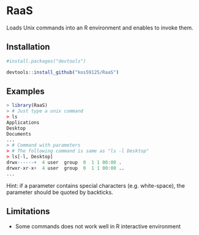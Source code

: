 RaaS
====

Loads Unix commands into an R environment
and enables to invoke them.


Installation
------------

```r
#install.packages("devtools")

devtools::install_github("kos59125/RaaS")
```

Examples
--------

```r
> library(RaaS)
> # Just type a unix command
> ls
Applications
Desktop
Documents
...
> # Command with parameters
> # The following command is same as "ls -l Desktop"
> ls[-l, Desktop]
drwx------+  4 user  group  0  1 1 00:00 .
drwxr-xr-x+  4 user  group  0  1 1 00:00 ..
...
```

Hint: if a parameter contains special characters (e.g. white-space),
the parameter should be quoted by backticks.

Limitations
-----------

* Some commands does not work well in R interactive environment


